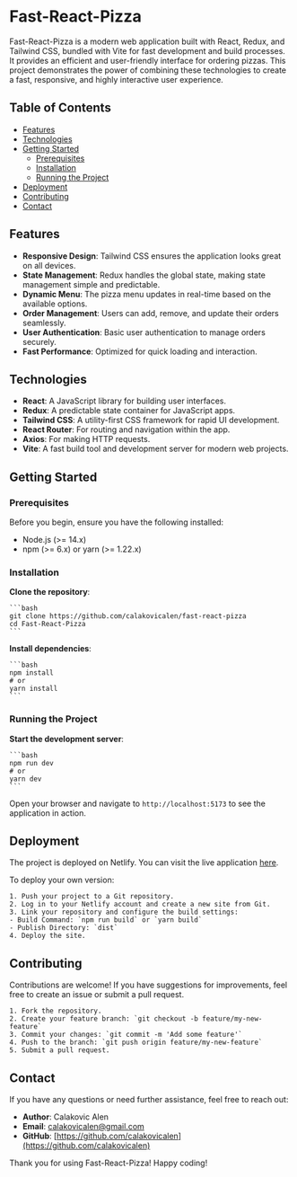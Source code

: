 # Fast-React-Pizza

Fast-React-Pizza is a modern web application built with React, Redux, and Tailwind CSS, bundled with Vite for fast development and build processes. It provides an efficient and user-friendly interface for ordering pizzas. This project demonstrates the power of combining these technologies to create a fast, responsive, and highly interactive user experience.

## Table of Contents

- [Features](#features)
- [Technologies](#technologies)
- [Getting Started](#getting-started)
  - [Prerequisites](#prerequisites)
  - [Installation](#installation)
  - [Running the Project](#running-the-project)
- [Deployment](#deployment)
- [Contributing](#contributing)
- [Contact](#contact)

## Features

- **Responsive Design**: Tailwind CSS ensures the application looks great on all devices.
- **State Management**: Redux handles the global state, making state management simple and predictable.
- **Dynamic Menu**: The pizza menu updates in real-time based on the available options.
- **Order Management**: Users can add, remove, and update their orders seamlessly.
- **User Authentication**: Basic user authentication to manage orders securely.
- **Fast Performance**: Optimized for quick loading and interaction.

## Technologies

- **React**: A JavaScript library for building user interfaces.
- **Redux**: A predictable state container for JavaScript apps.
- **Tailwind CSS**: A utility-first CSS framework for rapid UI development.
- **React Router**: For routing and navigation within the app.
- **Axios**: For making HTTP requests.
- **Vite**: A fast build tool and development server for modern web projects.

## Getting Started

### Prerequisites

Before you begin, ensure you have the following installed:

- Node.js (>= 14.x)
- npm (>= 6.x) or yarn (>= 1.22.x)

### Installation

**Clone the repository**:

    ```bash
    git clone https://github.com/calakovicalen/fast-react-pizza
    cd Fast-React-Pizza
    ```

**Install dependencies**:

    ```bash
    npm install
    # or
    yarn install
    ```

### Running the Project

**Start the development server**:

    ```bash
    npm run dev
    # or
    yarn dev
    ```

Open your browser and navigate to `http://localhost:5173` to see the application in action.

## Deployment

The project is deployed on Netlify. You can visit the live application [here](https://alen-fast-react-pizza.netlify.app/).

To deploy your own version:

    1. Push your project to a Git repository.
    2. Log in to your Netlify account and create a new site from Git.
    3. Link your repository and configure the build settings:
    - Build Command: `npm run build` or `yarn build`
    - Publish Directory: `dist`
    4. Deploy the site.

## Contributing

Contributions are welcome! If you have suggestions for improvements, feel free to create an issue or submit a pull request.

    1. Fork the repository.
    2. Create your feature branch: `git checkout -b feature/my-new-feature`
    3. Commit your changes: `git commit -m 'Add some feature'`
    4. Push to the branch: `git push origin feature/my-new-feature`
    5. Submit a pull request.

## Contact

If you have any questions or need further assistance, feel free to reach out:

- **Author**: Calakovic Alen
- **Email**: calakovicalen@gmail.com
- **GitHub**: [https://github.com/calakovicalen](https://github.com/calakovicalen)

Thank you for using Fast-React-Pizza! Happy coding!

